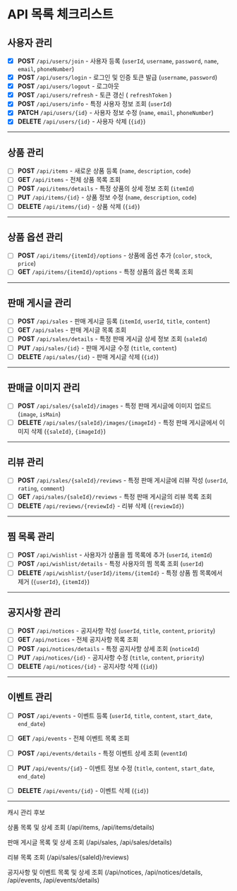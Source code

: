 # API 목록 체크리스트

## 사용자 관리
- [x] **POST** `/api/users/join` - 사용자 등록 (`userId`, `username`, `password`, `name`, `email`, `phoneNumber`)
- [x] **POST** `/api/users/login` - 로그인 및 인증 토큰 발급 (`username`, `password`)
- [x] **POST** `/api/users/logout` - 로그아웃
- [x] **POST** `/api/users/refresh` - 토큰 갱신 ( `refreshToken` )
- [x] **POST** `/api/users/info` - 특정 사용자 정보 조회 (`userId`)
- [x] **PATCH** `/api/users/{id}` - 사용자 정보 수정 (`name`, `email`, `phoneNumber`)
- [x] **DELETE** `/api/users/{id}` - 사용자 삭제 (`{id}`)

---

## 상품 관리
- [ ] **POST** `/api/items` - 새로운 상품 등록 (`name`, `description`, `code`)
- [ ] **GET** `/api/items` - 전체 상품 목록 조회
- [ ] **POST** `/api/items/details` - 특정 상품의 상세 정보 조회 (`itemId`)
- [ ] **PUT** `/api/items/{id}` - 상품 정보 수정 (`name`, `description`, `code`)
- [ ] **DELETE** `/api/items/{id}` - 상품 삭제 (`{id}`)

---

## 상품 옵션 관리
- [ ] **POST** `/api/items/{itemId}/options` - 상품에 옵션 추가 (`color`, `stock`, `price`)
- [ ] **GET** `/api/items/{itemId}/options` - 특정 상품의 옵션 목록 조회

---

## 판매 게시글 관리
- [ ] **POST** `/api/sales` - 판매 게시글 등록 (`itemId`, `userId`, `title`, `content`)
- [ ] **GET** `/api/sales` - 판매 게시글 목록 조회
- [ ] **POST** `/api/sales/details` - 특정 판매 게시글 상세 정보 조회 (`saleId`)
- [ ] **PUT** `/api/sales/{id}` - 판매 게시글 수정 (`title`, `content`)
- [ ] **DELETE** `/api/sales/{id}` - 판매 게시글 삭제 (`{id}`)

---

## 판매글 이미지 관리
- [ ] **POST** `/api/sales/{saleId}/images` - 특정 판매 게시글에 이미지 업로드 (`image`, `isMain`)
- [ ] **DELETE** `/api/sales/{saleId}/images/{imageId}` - 특정 판매 게시글에서 이미지 삭제 (`{saleId}`, `{imageId}`)

---

## 리뷰 관리
- [ ] **POST** `/api/sales/{saleId}/reviews` - 특정 판매 게시글에 리뷰 작성 (`userId`, `rating`, `comment`)
- [ ] **GET** `/api/sales/{saleId}/reviews` - 특정 판매 게시글의 리뷰 목록 조회
- [ ] **DELETE** `/api/reviews/{reviewId}` - 리뷰 삭제 (`{reviewId}`)

---

## 찜 목록 관리
- [ ] **POST** `/api/wishlist` - 사용자가 상품을 찜 목록에 추가 (`userId`, `itemId`)
- [ ] **POST** `/api/wishlist/details` - 특정 사용자의 찜 목록 조회 (`userId`)
- [ ] **DELETE** `/api/wishlist/{userId}/items/{itemId}` - 특정 상품 찜 목록에서 제거 (`{userId}`, `{itemId}`)

---

## 공지사항 관리
- [ ] **POST** `/api/notices` - 공지사항 작성 (`userId`, `title`, `content`, `priority`)
- [ ] **GET** `/api/notices` - 전체 공지사항 목록 조회
- [ ] **POST** `/api/notices/details` - 특정 공지사항 상세 조회 (`noticeId`)
- [ ] **PUT** `/api/notices/{id}` - 공지사항 수정 (`title`, `content`, `priority`)
- [ ] **DELETE** `/api/notices/{id}` - 공지사항 삭제 (`{id}`)

---

## 이벤트 관리
- [ ] **POST** `/api/events` - 이벤트 등록 (`userId`, `title`, `content`, `start_date`, `end_date`)
- [ ] **GET** `/api/events` - 전체 이벤트 목록 조회
- [ ] **POST** `/api/events/details` - 특정 이벤트 상세 조회 (`eventId`)
- [ ] **PUT** `/api/events/{id}` - 이벤트 정보 수정 (`title`, `content`, `start_date`, `end_date`)
- [ ] **DELETE** `/api/events/{id}` - 이벤트 삭제 (`{id}`)


-----
캐시 관리 후보

상품 목록 및 상세 조회 (/api/items, /api/items/details)

판매 게시글 목록 및 상세 조회 (/api/sales, /api/sales/details)

리뷰 목록 조회 (/api/sales/{saleId}/reviews)

공지사항 및 이벤트 목록 및 상세 조회 (/api/notices, /api/notices/details, /api/events, /api/events/details)
